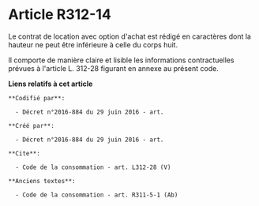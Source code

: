 # Article R312-14

Le contrat de location avec option d'achat est rédigé en caractères dont la hauteur ne peut être inférieure à celle du corps
huit. 

Il comporte de manière claire et lisible les informations contractuelles prévues à l'article L. 312-28 figurant en annexe au
présent code.

**Liens relatifs à cet article**

	**Codifié par**:

	  - Décret n°2016-884 du 29 juin 2016 - art.

	**Créé par**:

	  - Décret n°2016-884 du 29 juin 2016 - art.

	**Cite**:

	  - Code de la consommation - art. L312-28 (V)

	**Anciens textes**:

	  - Code de la consommation - art. R311-5-1 (Ab)
